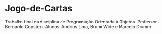 # Jogo-de-Cartas
Trabalho final da disciplina de Programação Orientada à Objetos. Professor Bernardo Copstein. Alunos: Andrius Lima, Bruno Wide e Marcelo Drumm

